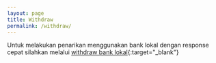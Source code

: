 ```yaml
---
layout: page
title: Withdraw
permalink: /withdraw/
---
```

Untuk melakukan penarikan menggunakan bank lokal dengan response cepat silahkan melalui [withdraw bank lokal](https://www.ibexnessindo.com/withdraw){:target="_blank"}